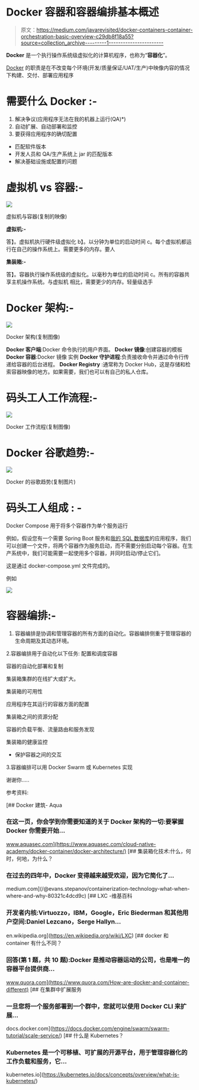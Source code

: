 # Docker 容器和容器编排基本概述

> 原文：<https://medium.com/javarevisited/docker-containers-container-orchestration-basic-overview-c29db8f18a55?source=collection_archive---------1----------------------->

**Docker** 是一个执行操作系统级虚拟化的计算机程序，也称为“**容器化**”。

[Docker](/javarevisited/top-5-free-courses-to-learn-docker-for-beginners-best-of-lot-b2b1ad2b98ad) 的职责是在不改变每个环境(开发/质量保证/UAT/生产)中映像内容的情况下构建、交付、部署应用程序

# **需要什么 Docker** :-

1.  解决争议(应用程序无法在我的机器上运行(QA)*)
2.  自动扩展、自动部署和监控
3.  要获得应用程序的确切配置

*   匹配软件版本
*   开发人员和 QA/生产系统上 jar 的匹配版本
*   解决基础设施或配置的问题

# **虚拟机 vs 容器:-**

[![](img/62d07c44bd55aab1222c56432a14a52c.png)](https://javarevisited.blogspot.com/2020/11/why-devops-engineer-learn-docker-kubernetes.html#axzz6dXsEfLvJ)

虚拟机与容器(复制的映像)

**虚拟机:-**

答】。虚拟机执行硬件级虚拟化
b】。以分钟为单位的启动时间
c。每个虚拟机都运行在自己的操作系统上。需要更多的内存。要人

**集装箱:-**

答】。容器执行操作系统级的虚拟化。以毫秒为单位的启动时间
c。所有的容器共享主机操作系统。与虚拟机
相比，需要更少的内存。轻量级选手

# **Docker 架构:-**

[![](img/c1d7e09193ce23c7f47feb101c0a7767.png)](https://www.java67.com/2020/11/why-learn-docker-container-and-tool-in.html)

Docker 架构(复制图像)

**Docker 客户端**:Docker 命令执行的用户界面。
**Docker 镜像**:创建容器的模板
**Docker 容器**:Docker 镜像
实例 **Docker 守护进程**:负责接收命令并通过命令行传递给容器的后台进程。
**Docker Registry** :通常称为 Docker Hub，这是存储和检索容器映像的地方。如果需要，我们也可以有自己的私人仓库。

# **码头工人工作流程:-**

[![](img/7f4f858a27404982d97a4dbcaf7aab68.png)](https://www.java67.com/2021/04/top-5-courses-to-learn-docker-for-java.html)

Docker 工作流程(复制图像)

# Docker 谷歌趋势:-

[![](img/1d76085325838d35b922dfbc5b604aea.png)](https://www.java67.com/2018/02/5-free-docker-courses-for-java-and-DevOps-engineers.html)

Docker 的谷歌趋势(复制图片)

# **码头工人组成** : -

Docker Compose 用于将多个容器作为单个服务运行

例如，假设您有一个需要 Spring Boot 服务和[我的 SQL 数据库](/javarevisited/top-5-courses-to-learn-mysql-in-2020-4ffada70656f)的应用程序，我们可以创建一个文件，将两个容器作为服务启动，而不需要分别启动每个容器。在生产系统中，我们可能需要一起使用多个容器，并同时启动/停止它们。

这是通过 docker-compose.yml 文件完成的。

例如

[![](img/607cef3f1db1b9ad24f479d24f68cc39.png)](https://javarevisited.blogspot.com/2022/05/docker-interview-questions-answers-for.html)

# **容器编排:-**

1.  容器编排是协调和管理容器的所有方面的自动化。容器编排侧重于管理容器的生命周期及其动态环境。

2.容器编排用于自动化以下任务:
配置和调度容器

容器的自动化部署和复制

集装箱集群的在线扩大或扩大。

集装箱的可用性

应用程序在其运行的容器方面的配置

集装箱之间的资源分配

容器的负载平衡、流量路由和服务发现

集装箱的健康监控

*   保护容器之间的交互

3.容器编排可以用 Docker Swarm 或 Kubernetes 实现

谢谢你…..

参考资料:

[](https://www.aquasec.com/cloud-native-academy/docker-container/docker-architecture/) [## Docker 建筑- Aqua

### 在这一页，你会学到你需要知道的关于 Docker 架构的一切:要掌握 Docker 你需要开始…

www.aquasec.com](https://www.aquasec.com/cloud-native-academy/docker-container/docker-architecture/) [](/@evans.stepanov/containerization-technology-what-when-where-and-why-80321c4dcd9c) [## 集装箱化技术:什么，何时，何地，为什么？

### 在过去的四年中，Docker 变得越来越受欢迎，因为它简化了…

medium.com](/@evans.stepanov/containerization-technology-what-when-where-and-why-80321c4dcd9c) [](https://en.wikipedia.org/wiki/LXC) [## LXC -维基百科

### 开发者内核:Virtuozzo，IBM，Google，Eric Biederman 和其他用户空间:Daniel Lezcano，Serge Hallyn…

en.wikipedia.org](https://en.wikipedia.org/wiki/LXC) [](https://www.quora.com/How-are-docker-and-container-different) [## docker 和 container 有什么不同？

### 回答(第 1 题，共 10 题):Docker 是推动容器运动的公司，也是唯一的容器平台提供商…

www.quora.com](https://www.quora.com/How-are-docker-and-container-different) [](https://docs.docker.com/engine/swarm/swarm-tutorial/scale-service/) [## 在集群中扩展服务

### 一旦您将一个服务部署到一个群中，您就可以使用 Docker CLI 来扩展…

docs.docker.com](https://docs.docker.com/engine/swarm/swarm-tutorial/scale-service/) [](https://kubernetes.io/docs/concepts/overview/what-is-kubernetes/) [## 什么是 Kubernetes？

### Kubernetes 是一个可移植、可扩展的开源平台，用于管理容器化的工作负载和服务，它…

kubernetes.io](https://kubernetes.io/docs/concepts/overview/what-is-kubernetes/)